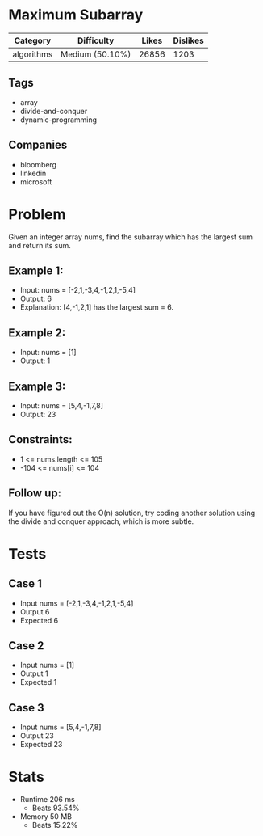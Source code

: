 # Maximum Subarray
| Category | Difficulty | Likes | Dislikes
| -------- | ---------- | ----- | --------
| algorithms | Medium (50.10%) | 26856 | 1203

## Tags
- array 
- divide-and-conquer 
- dynamic-programming

## Companies
- bloomberg 
- linkedin 
- microsoft

# Problem
Given an integer array nums, find the subarray which has the largest sum and return its sum.

## Example 1:
- Input: nums = [-2,1,-3,4,-1,2,1,-5,4]
- Output: 6
- Explanation: [4,-1,2,1] has the largest sum = 6.

## Example 2:
- Input: nums = [1]
- Output: 1

## Example 3:
- Input: nums = [5,4,-1,7,8]
- Output: 23

## Constraints:
- 1 <= nums.length <= 105
- -104 <= nums[i] <= 104

## Follow up: 
If you have figured out the O(n) solution, try coding another solution using the divide and conquer approach, which is more subtle.

# Tests
## Case 1
- Input nums = [-2,1,-3,4,-1,2,1,-5,4]
- Output 6
- Expected 6

## Case 2
- Input nums = [1]
- Output 1
- Expected 1

## Case 3
- Input nums = [5,4,-1,7,8]
- Output 23
- Expected 23

# Stats
- Runtime 206 ms
	- Beats 93.54%
- Memory 50 MB
	- Beats 15.22%